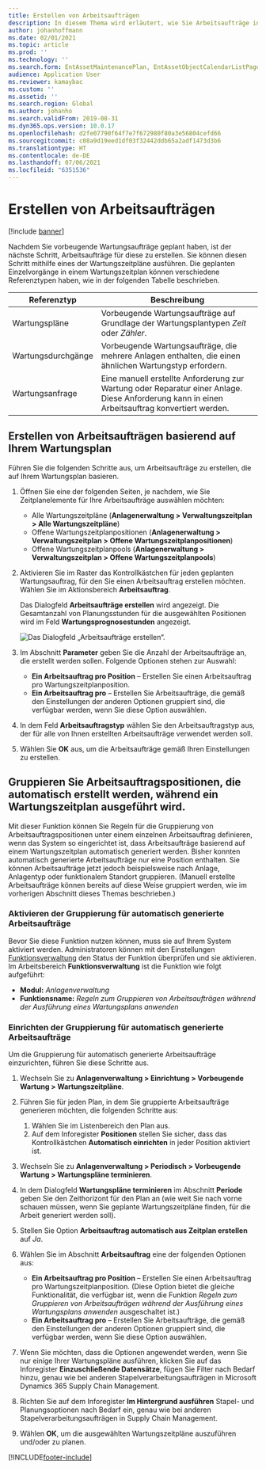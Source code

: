 ```yaml
---
title: Erstellen von Arbeitsaufträgen
description: In diesem Thema wird erläutert, wie Sie Arbeitsaufträge in der Anlagenverwaltung erstellen.
author: johanhoffmann
ms.date: 02/01/2021
ms.topic: article
ms.prod: ''
ms.technology: ''
ms.search.form: EntAssetMaintenancePlan, EntAssetObjectCalendarListPage, EntAssetObjectCalendarListPagePoolsOpen
audience: Application User
ms.reviewer: kamaybac
ms.custom: ''
ms.assetid: ''
ms.search.region: Global
ms.author: johanho
ms.search.validFrom: 2019-08-31
ms.dyn365.ops.version: 10.0.17
ms.openlocfilehash: d2fe07790f64f7e7f672980f80a3e56804cefd66
ms.sourcegitcommit: c08a9d19eed1df03f32442ddb65a2adf1473d3b6
ms.translationtype: HT
ms.contentlocale: de-DE
ms.lasthandoff: 07/06/2021
ms.locfileid: "6351536"
---
```

# <a name="creating-work-orders"></a>Erstellen von Arbeitsaufträgen

[!include [banner](../../includes/banner.md)]

Nachdem Sie vorbeugende Wartungsaufträge geplant haben, ist der nächste Schritt, Arbeitsaufträge für diese zu erstellen. Sie können diesen Schritt mithilfe eines der Wartungszeitpläne ausführen. Die geplanten Einzelvorgänge in einem Wartungszeitplan können verschiedene Referenztypen haben, wie in der folgenden Tabelle beschrieben.

| Referenztyp | Beschreibung |
|---|---|
| Wartungspläne | Vorbeugende Wartungsaufträge auf Grundlage der Wartungsplantypen *Zeit* oder *Zähler*. |
| Wartungsdurchgänge | Vorbeugende Wartungsaufträge, die mehrere Anlagen enthalten, die einen ähnlichen Wartungstyp erfordern. |
| Wartungsanfrage | Eine manuell erstellte Anforderung zur Wartung oder Reparatur einer Anlage. Diese Anforderung kann in einen Arbeitsauftrag konvertiert werden. |

## <a name="create-work-orders-based-on-your-maintenance-schedule"></a>Erstellen von Arbeitsaufträgen basierend auf Ihrem Wartungsplan

Führen Sie die folgenden Schritte aus, um Arbeitsaufträge zu erstellen, die auf Ihrem Wartungsplan basieren.

1. Öffnen Sie eine der folgenden Seiten, je nachdem, wie Sie Zeitplanelemente für Ihre Arbeitsaufträge auswählen möchten:

    - Alle Wartungszeitpläne (**Anlagenerwaltung \> Verwaltungszeitplan \> Alle Wartungszeitpläne**)
    - Offene Wartungszeitplanpositionen (**Anlagenerwaltung \> Verwaltungszeitplan \> Offene Wartungszeitplanpositionen**)
    - Offene Wartungszeitplanpools (**Anlagenerwaltung \> Verwaltungszeitplan \> Offene Wartungszeitplanpools**)

1. Aktivieren Sie im Raster das Kontrollkästchen für jeden geplanten Wartungsauftrag, für den Sie einen Arbeitsauftrag erstellen möchten. Wählen Sie im Aktionsbereich **Arbeitsauftrag**.

    Das Dialogfeld **Arbeitsaufträge erstellen** wird angezeigt. Die Gesamtanzahl von Planungsstunden für die ausgewählten Positionen wird im Feld **Wartungsprognosestunden** angezeigt.

    ![Das Dialogfeld „Arbeitsaufträge erstellen“.](media/18-preventive-maintenance.png)

1. Im Abschnitt **Parameter** geben Sie die Anzahl der Arbeitsaufträge an, die erstellt werden sollen. Folgende Optionen stehen zur Auswahl:

    - **Ein Arbeitsauftrag pro Position** – Erstellen Sie einen Arbeitsauftrag pro Wartungszeitplanposition.
    - **Ein Arbeitsauftrag pro** – Erstellen Sie Arbeitsaufträge, die gemäß den Einstellungen der anderen Optionen gruppiert sind, die verfügbar werden, wenn Sie diese Option auswählen.

1. In dem Feld **Arbeitsauftragstyp** wählen Sie den Arbeitsauftragstyp aus, der für alle von Ihnen erstellten Arbeitsaufträge verwendet werden soll.
1. Wählen Sie **OK** aus, um die Arbeitsaufträge gemäß Ihren Einstellungen zu erstellen.

## <a name="group-work-order-lines-that-are-automatically-created-while-a-maintenance-plan-runs"></a>Gruppieren Sie Arbeitsauftragspositionen, die automatisch erstellt werden, während ein Wartungszeitplan ausgeführt wird.

Mit dieser Funktion können Sie Regeln für die Gruppierung von Arbeitsauftragspositionen unter einem einzelnen Arbeitsauftrag definieren, wenn das System so eingerichtet ist, dass Arbeitsaufträge basierend auf einem Wartungszeitplan automatisch generiert werden. Bisher konnten automatisch generierte Arbeitsaufträge nur eine Position enthalten. Sie können Arbeitsaufträge jetzt jedoch beispielsweise nach Anlage, Anlagentyp oder funktionalem Standort gruppieren. (Manuell erstellte Arbeitsaufträge können bereits auf diese Weise gruppiert werden, wie im vorherigen Abschnitt dieses Themas beschrieben.)

### <a name="enable-grouping-for-automatically-generated-work-orders"></a>Aktivieren der Gruppierung für automatisch generierte Arbeitsaufträge

Bevor Sie diese Funktion nutzen können, muss sie auf Ihrem System aktiviert werden. Administratoren können mit den Einstellungen [Funktionsverwaltung](../../../fin-ops-core/fin-ops/get-started/feature-management/feature-management-overview.md) den Status der Funktion überprüfen und sie aktivieren. Im Arbeitsbereich **Funktionsverwaltung** ist die Funktion wie folgt aufgeführt:

- **Modul:** *Anlagenverwaltung*
- **Funktionsname:** *Regeln zum Gruppieren von Arbeitsaufträgen während der Ausführung eines Wartungsplans anwenden*

### <a name="set-up-grouping-for-automatically-generated-work-orders"></a>Einrichten der Gruppierung für automatisch generierte Arbeitsaufträge

Um die Gruppierung für automatisch generierte Arbeitsaufträge einzurichten, führen Sie diese Schritte aus.

1. Wechseln Sie zu **Anlagenverwaltung \> Einrichtung \> Vorbeugende Wartung \> Wartungszeitpläne**.
1. Führen Sie für jeden Plan, in dem Sie gruppierte Arbeitsaufträge generieren möchten, die folgenden Schritte aus:

    1. Wählen Sie im Listenbereich den Plan aus.
    1. Auf dem Inforegister **Positionen** stellen Sie sicher, dass das Kontrollkästchen **Automatisch einrichten** in jeder Position aktiviert ist.

1. Wechseln Sie zu **Anlagenverwaltung \> Periodisch \> Vorbeugende Wartung \> Wartungspläne terminieren**.
1. In dem Dialogfeld **Wartungspläne terminieren** im Abschnitt **Periode** geben Sie den Zeithorizont für den Plan an (wie weit Sie nach vorne schauen müssen, wenn Sie geplante Wartungszeitpläne finden, für die Arbeit generiert werden soll).
1. Stellen Sie Option **Arbeitsauftrag automatisch aus Zeitplan erstellen** auf *Ja*.
1. Wählen Sie im Abschnitt **Arbeitsauftrag** eine der folgenden Optionen aus:

    - **Ein Arbeitsauftrag pro Position** – Erstellen Sie einen Arbeitsauftrag pro Wartungszeitplanposition. (Diese Option bietet die gleiche Funktionalität, die verfügbar ist, wenn die Funktion *Regeln zum Gruppieren von Arbeitsaufträgen während der Ausführung eines Wartungsplans anwenden* ausgeschaltet ist.)
    - **Ein Arbeitsauftrag pro** – Erstellen Sie Arbeitsaufträge, die gemäß den Einstellungen der anderen Optionen gruppiert sind, die verfügbar werden, wenn Sie diese Option auswählen.

1. Wenn Sie möchten, dass die Optionen angewendet werden, wenn Sie nur einige Ihrer Wartungspläne ausführen, klicken Sie auf das Inforegister **Einzuschließende Datensätze**, fügen Sie Filter nach Bedarf hinzu, genau wie bei anderen Stapelverarbeitungsaufträgen in Microsoft Dynamics 365 Supply Chain Management.
1. Richten Sie auf dem Inforegister **Im Hintergrund ausführen** Stapel- und Planungsoptionen nach Bedarf ein, genau wie bei anderen Stapelverarbeitungsaufträgen in Supply Chain Management.
1. Wählen **OK**, um die ausgewählten Wartungszeitpläne auszuführen und/oder zu planen.


[!INCLUDE[footer-include](../../../includes/footer-banner.md)]